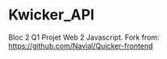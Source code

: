 # Kwicker_API
Bloc 2 Q1 Projet Web 2 Javascript.
Fork from: https://github.com/Navial/Quicker-frontend
